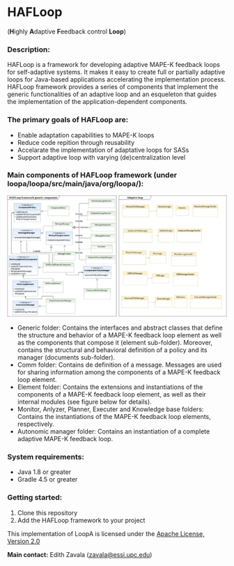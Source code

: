 # HAFLoop
(**H**ighly **A**daptive **F**eedback control **Loop**)

### Description:
HAFLoop is a framework for developing adaptive MAPE-K feedback loops for self-adaptive systems. It makes it easy to create full or partially adaptive loops for Java-based applications accelerating the implementation process. HAFLoop framework provides a series of components that implement the generic functionalities of an adaptive loop and an esqueleton that guides the implementation of the application-dependent components.

### The primary goals of HAFLoop are:
- Enable adaptation capabilities to MAPE-K loops
- Reduce code repition through reusability
- Accelarate the implementation of adaptative loops for SASs
- Support adaptive loop with varying (de)centralization level

### Main components of HAFLoop framework (under loopa/loopa/src/main/java/org/loopa/):
![HAFLoop framework](HAFLoopGitHub.jpg)
- Generic folder: Contains the interfaces and abstract classes that define the structure and behavior of a MAPE-K feedback loop element as well as the components that compose it (element sub-folder). Moreover, contains the structural and behavioral definition of a policy and its manager (documents sub-folder).
- Comm folder: Contains de definition of a message. Messages are used for sharing information among the components of a MAPE-K feedback loop element.
- Element folder: Contains the extensions and instantiations of the components of a MAPE-K feedback loop element, as well as their internal modules (see figure below for details). 
- Monitor, Anlyzer, Planner, Executer and Knowledge base folders: Contains the instantiations of the MAPE-K feedback loop elements, respectively. 
- Autonomic manager folder: Contains an instantiation of a complete adaptive MAPE-K feedback loop.

### System requirements:
- Java 1.8 or greater
- Gradle 4.5 or greater

### Getting started:
1) Clone this repository
2) Add the HAFLoop framework to your project


This implementation of LoopA is licensed under the [Apache License, Version 2.0](http://www.apache.org/licenses/LICENSE-2.0)

**Main contact:** Edith Zavala (<zavala@essi.upc.edu>)
